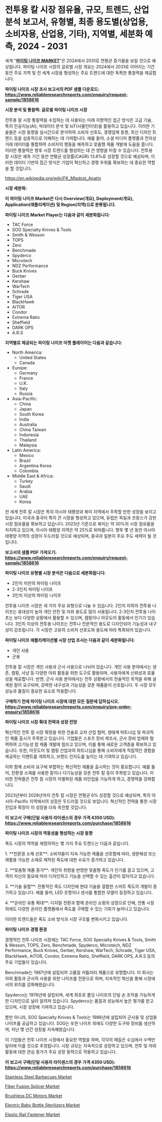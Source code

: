 <p><h1>전투용 칼 시장 점유율, 규모, 트렌드, 산업 분석 보고서, 유형별, 최종 용도별(상업용, 소비자용, 산업용, 기타), 지역별, 세분화 예측, 2024 - 2031</h1></p><p>세계 "<strong><a href="https://www.reliableresearchreports.com/fighting-knives-r1858616">파이팅 나이프 MARKET</a></strong>"은 2024에서 2031로 연평균 증가율을 보일 것으로 예상됩니다. 파이팅 나이프 시장의 글로벌 시장 개요는 2024에서 2031로 이어지는 기간 동안 주요 지역 및 전 세계 시장을 형성하는 주요 트렌드에 대한 독특한 통찰력을 제공합니다.</p>
<p><strong>파이팅 나이프 시장 조사 보고서의 PDF 샘플 다운로드: <a href="https://www.reliableresearchreports.com/enquiry/request-sample/1858616">https://www.reliableresearchreports.com/enquiry/request-sample/1858616</a></strong></p>
<p><strong>시장 분석 및 통찰력: 글로벌 파이팅 나이프 시장</strong></p>
<p><p>전투용 칼 시장 통찰력을 수집하는 데 사용되는 미래 지향적인 접근 방식은 고급 기술, 특히 인공지능(AI), 빅데이터 분석 및 IoT(사물인터넷)을 활용하고 있습니다. 이러한 기술들은 시장 동향을 실시간으로 분석하여 소비자 선호도, 경쟁업체 동향, 최신 디자인 트렌드 등을 심층적으로 이해하는 데 기여합니다. 예를 들어, 소셜 미디어 플랫폼과 전자상거래 데이터를 통합하여 소비자의 행동을 예측하고 맞춤형 제품 개발에 도움을 줍니다. 이러한 통찰력은 향후 시장 트렌드를 형성하는 데 큰 영향을 미칠 수 있습니다. 전투용 칼 시장은 예측 기간 동안 연평균 성장률(CAGR) 13.8%로 성장할 것으로 예상되며, 이러한 데이터 기반의 접근 방식은 기업이 혁신하고 경쟁 우위를 확보하는 데 중요한 역할을 할 것입니다.</p></p>
<p><a href="%7CAUTHORITHY_DOMAIN_URL%7C">https://en.wikipedia.org/wiki/FK_Mladost_Apatin</a></p>
<p><strong>시장 세분화:</strong></p>
<p><strong>이 파이팅 나이프 Market은 다시 Overview(개요), Deployment(개요), Application(애플리케이션) 및 Region(지역)으로 분류됩니다.</strong></p>
<p><strong>파이팅 나이프 Market Player는 다음과 같이 세분화됩니다:</strong></p>
<p><ul><li>TAC Force</li><li>SOG Specialty Knives & Tools</li><li>Smith & Wesson</li><li>TOPS</li><li>Zero</li><li>Benchmade</li><li>Spyderco</li><li>Microtech</li><li>NDZ Performance</li><li>Buck Knives</li><li>Gerber</li><li>Kershaw</li><li>WarTech</li><li>Schrade</li><li>Tiger USA</li><li>BlackHawk</li><li>AITOR</li><li>Condor</li><li>Extrema Ratio</li><li>Sheffield</li><li>DARK OPS</li><li>A.R.S</li></ul></p>
<p><strong>지역별로 제공되는 파이팅 나이프 마켓 플레이어는 다음과 같습니다:</strong></p>
<p><ul>
    <li>
        North America:
        <ul>
            <li>United States</li>
            <li>Canada</li>
        </ul>
    </li>
    <li>
        Europe:
        <ul>
            <li>Germany</li>
            <li>France</li>
            <li>U.K.</li>
            <li>Italy</li>
            <li>Russia</li>
        </ul>
    </li>
    <li>
        Asia-Pacific:
        <ul>
            <li>China</li>
            <li>Japan</li>
            <li>South Korea</li>
            <li>India</li>
            <li>Australia</li>
            <li>China Taiwan</li>
            <li>Indonesia</li>
            <li>Thailand</li>
            <li>Malaysia</li>
        </ul>
    </li>
    <li>
        Latin America:
        <ul>
            <li>Mexico</li>
            <li>Brazil</li>
            <li>Argentina Korea</li>
            <li>Colombia</li>
        </ul>
    </li>
    <li>
        Middle East & Africa:
        <ul>
            <li>Turkey</li>
            <li>Saudi</li>
            <li>Arabia</li>
            <li>UAE</li>
            <li>Korea</li>
        </ul>
    </li>
    </ul></p>
<p><p>전 세계 전투 칼 시장은 특히 아시아 태평양과 북미 지역에서 주목할 만한 성장을 보이고 있습니다. 미국과 중국이 특히 큰 시장을 형성하고 있으며, 유럽은 독일과 프랑스가 강한 시장 점유율을 확보하고 있습니다. 2023년 기준으로 북미는 약 30%의 시장 점유율을 차지하고 있으며, 아시아 태평양 지역은 약 25%로 뒤따릅니다. 향후 몇 년 동안 아시아 태평양 지역의 성장이 두드러질 것으로 예상되며, 중국과 일본이 주요 주도 세력이 될 것입니다.</p></p>
<p><strong>보고서의 샘플 PDF 가져오기: <a href="https://www.reliableresearchreports.com/enquiry/request-sample/1858616">https://www.reliableresearchreports.com/enquiry/request-sample/1858616</a></strong></p>
<p><strong>파이팅 나이프 유형별 시장 분석은 다음으로 세분화됩니다:</strong></p>
<p><ul><li>2인치 미만의 파이팅 나이프</li><li>2-3인치 파이팅 나이프</li><li>3인치 이상의 파이팅 나이프</li></ul></p>
<p><p>전투용 나이프 시장은 세 가지 주요 유형으로 나눌 수 있습니다. 2인치 이하의 전투용 나이프는 휴대성이 높아 개인 안전 및 자위 용도로 많이 사용됩니다. 2-3인치 전투용 나이프는 보다 다양한 상황에서 활용할 수 있으며, 캠핑이나 아웃도어 활동에서 인기가 있습니다. 3인치 이상의 전투용 나이프는 전투나 전문적인 용도로 디자인되어 기능성과 내구성이 강조됩니다. 각 시장은 고유의 소비자 선호도와 용도에 따라 특화되어 있습니다.</p></p>
<p><strong>파이팅 나이프 애플리케이션별 시장 산업 조사는 다음과 같이 세분화됩니다:</strong></p>
<p><ul><li>개인 사용</li><li>군용</li></ul></p>
<p><p>전투용 칼 시장은 개인 사용과 군사 사용으로 나뉘어 있습니다. 개인 사용 분야에서는 생존, 캠핑, 사냥 등 다양한 야외 활동을 위한 도구로 활용되며, 사용자에게 신뢰성과 효율성을 제공합니다. 반면, 군사 사용 분야에서는 전투 상황에서의 전술적인 목적을 위해 설계된 칼이 요구되며, 강력한 내구성과 기능성을 갖춘 제품들이 선호됩니다. 두 시장 모두 성능과 품질이 중요한 요소로 작용합니다.</p></p>
<p><strong>구매하기 전에 파이팅 나이프 시장에 대한 모든 질문에 답하십시오. <a href="https://www.reliableresearchreports.com/enquiry/pre-order-enquiry/1858616">https://www.reliableresearchreports.com/enquiry/pre-order-enquiry/1858616</a></strong></p>
<p><strong>파이팅 나이프 시장 확대 전략과 성장 전망</strong></p>
<p><p>혁신적인 전투 칼 시장 확장을 위한 전술로 교차 산업 협력, 생태계 파트너십 및 파괴적인 제품 출시가 주목받고 있습니다. 기업들은 스포츠 장비 제조사, 군사 장비 업체와 협력하여 고기능성 칼 제품 개발에 힘쓰고 있으며, 이를 통해 새로운 고객층을 확보하고 있습니다. 또한, 아웃도어 및 캠핑 산업과의 파트너십을 통해 소비자에게 직접적인 경험을 제공하는 이벤트를 개최하고, 브랜드 인지도를 높이는 데 기여하고 있습니다.</p><p>이와 함께 소비자 요구에 부합하는 혁신적인 제품을 출시하는 것이 중요합니다. 예를 들어, 친환경 소재를 사용한 칼이나 다기능성을 갖춘 전투 칼 등이 주목받고 있습니다. 이러한 전략들은 전투 칼 시장의 차별화된 제품 라인업을 가능하게 하고, 경쟁력을 강화합니다.</p><p>2023년부터 2028년까지 전투 칼 시장은 연평균 6% 성장할 것으로 예상되며, 특히 아시아-Pacific 지역에서의 성장은 두드러질 것으로 보입니다. 혁신적인 전략을 통한 시장 진입과 확장이 이 성장을 더욱 촉진할 것입니다.</p></p>
<p><strong>이 보고서 구매(단일 사용자 라이센스의 경우 가격 4350 USD): <a href="https://www.reliableresearchreports.com/purchase/1858616">https://www.reliableresearchreports.com/purchase/1858616</a></strong></p>
<p><strong>파이팅 나이프 시장의 역동성을 형성하는 시장 동향</strong></p>
<p><p>죽도 시장의 역학을 재정의하는 몇 가지 주요 트렌드는 다음과 같습니다.</p><p>1. **친환경 소재 선호**: 소비자들이 지속 가능한 제품을 선호함에 따라, 생분해성 또는 재활용 가능한 소재로 제작된 죽도에 대한 수요가 증가하고 있습니다.</p><p>2. **맞춤형 제품 증가**: 개인의 취향을 반영한 맞춤형 죽도가 인기를 끌고 있으며, 고객이 자신의 필요에 따라 디자인하고 기능을 선택할 수 있는 옵션이 많아지고 있습니다.</p><p>3. **기술 융합**: 전통적인 죽도 디자인에 현대 기술을 결합한 스마트 죽도의 개발이 증가하고 있습니다. 예를 들어, LED 조명이나 센서를 통합한 모델이 등장하고 있습니다.</p><p>4. **온라인 유통 확대**: 디지털 전환과 함께 온라인 쇼핑의 성장으로 인해, 전통 시장 외에도 다양한 온라인 플랫폼에서 죽도를 구매할 수 있는 기회가 늘어나고 있습니다. </p><p>이러한 트렌드들은 죽도 소비 방식과 시장 구조를 변화시키고 있습니다.</p></p>
<p><strong>파이팅 나이프 경쟁 환경</strong></p>
<p><p>경쟁적인 전투 나이프 시장에는 TAC Force, SOG Specialty Knives & Tools, Smith & Wesson, TOPS, Zero, Benchmade, Spyderco, Microtech, NDZ Performance, Buck Knives, Gerber, Kershaw, WarTech, Schrade, Tiger USA, BlackHawk, AITOR, Condor, Extrema Ratio, Sheffield, DARK OPS, A.R.S 등의 주요 기업들이 있습니다. </p><p>Benchmade는 1987년에 설립되어 고품질 커틀러리 제품으로 유명합니다. 이 회사는 야외 활동과 군사적 사용을 위한 나이프를 전문으로 하며, 지속적인 혁신을 통해 시장에서의 위치를 강화해왔습니다. </p><p>Spyderco는 1976년에 설립되며, 세계 최초로 폴딩 나이프의 단일 손 조작을 가능하게 한 디자인으로 널리 알려져 있습니다. Spyderco는 품질과 성능에서 높은 평가를 받고 있으며, 시장 성장에 기여하고 있습니다.</p><p>뿐만 아니라, SOG Specialty Knives & Tools는 1986년에 설립되어 군사용 및 상업용 나이프를 공급하고 있습니다. SOG는 또한 나이프 외에도 다양한 도구와 장비를 생산하며, 지난 몇 년간 성장을 지속해왔습니다.</p><p>이 기업들은 전투 나이프 시장에서 중요한 역할을 하며, 각각의 매출은 수십에서 수백만 달러에 이를 것으로 추정됩니다. 시장 규모는 지속적으로 성장하고 있으며, 전투 및 야외 활동에 대한 관심 증가가 주요 성장 동력으로 작용하고 있습니다.</p></p>
<p><strong>이 보고서 구매(단일 사용자 라이센스의 경우 가격 4350 USD): <a href="https://www.reliableresearchreports.com/purchase/1858616">https://www.reliableresearchreports.com/purchase/1858616</a></strong></p>
<p><p><a href="https://www.linkedin.com/pulse/global-stainless-steel-barbecues-market-size-expected-reach-r1xqe?trackingId=tHYrPo0nQ%2FKs0yRkYLGWWA%3D%3D">Stainless Steel Barbecues Market</a></p><p><a href="https://www.linkedin.com/pulse/fiber-fusion-splicer-market-global-regional-analysis-focus-gtwhc?trackingId=Y4ROAY4NTnCs583jSMP24A%3D%3D">Fiber Fusion Splicer Market</a></p><p><a href="https://issuu.com/reportprime-2/docs/brushless-dc-motors-market-size-203_64408bb41bc594">Brushless DC Motors Market</a></p><p><a href="https://github.com/gdfhhhj/Market-Research-Report-List-6/blob/main/electric-baby-bottle-sterilizers-market.md">Electric Baby Bottle Sterilizers Market</a></p><p><a href="https://github.com/RichRobinson5/Market-Research-Report-List-6/blob/main/elastic-rail-fastener-market.md">Elastic Rail Fastener Market</a></p></p>